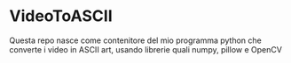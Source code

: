 # VideoToASCII
Questa repo nasce come contenitore del mio programma python che converte i video in ASCII art, usando librerie quali numpy, pillow e OpenCV
